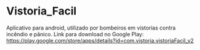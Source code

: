 # Vistoria_Facil
Aplicativo para android, utilizado por bombeiros em vistorias contra incêndio e pânico.
Link para download no Google Play: https://play.google.com/store/apps/details?id=com.vistoria.vistoriaFacil_v2
